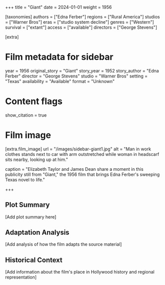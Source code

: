 +++
title = "Giant"
date = 2024-01-01
weight = 1956

[taxonomies]
authors = ["Edna Ferber"]
regions = ["Rural America"]
studios = ["Warner Bros"]
eras = ["studio system decline"]
genres = ["Western"]
survival = ["extant"]
access = ["available"]
directors = ["George Stevens"]

[extra]
# Film metadata for sidebar
year = 1956
original_story = "Giant"
story_year = 1952
story_author = "Edna Ferber"
director = "George Stevens"
studio = "Warner Bros"
setting = "Texas"
availability = "Available"
format = "Unknown"

# Content flags
show_citation = true

# Film image
[extra.film_image]
url = "/images/sidebar-giant1.jpg"
alt = "Man in work clothes stands next to car with arm outstretched while woman in headscarf sits nearby, looking up at him."

caption = "Elizabeth Taylor and James Dean share a moment in this publicity still from \"Giant,\" the 1956 film that brings Edna Ferber's sweeping Texas novel to life."

+++

## Plot Summary

[Add plot summary here]

## Adaptation Analysis

[Add analysis of how the film adapts the source material]

## Historical Context

[Add information about the film's place in Hollywood history and regional representation]
